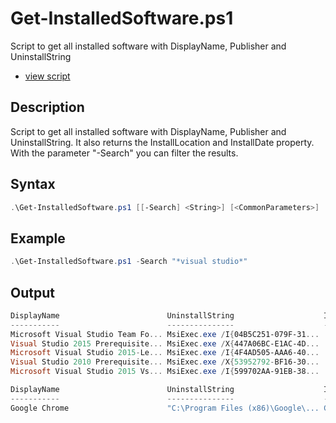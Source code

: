 # Get-InstalledSoftware.ps1

Script to get all installed software with DisplayName, Publisher and UninstallString

* [view script](Get-InstalledSoftware.ps1)

## Description

Script to get all installed software with DisplayName, Publisher and UninstallString. It also returns the InstallLocation and InstallDate property. With the parameter "-Search" you can filter the results.

## Syntax 

```powershell
.\Get-InstalledSoftware.ps1 [[-Search] <String>] [<CommonParameters>]
```

## Example

```powershell
.\Get-InstalledSoftware.ps1 -Search "*visual studio*"
```

## Output

```powershell 
DisplayName                        UninstallString                    InstallLocation                    InstallDate
-----------                        ---------------                    ---------------                    -----------
Microsoft Visual Studio Team Fo... MsiExec.exe /I{04B5C251-079F-31...                                    20151217
Visual Studio 2015 Prerequisite... MsiExec.exe /X{447A06BC-E1AC-4D...                                    20151217
Microsoft Visual Studio 2015-Le... MsiExec.exe /I{4F4AD505-AAA6-40...                                    20151217
Visual Studio 2010 Prerequisite... MsiExec.exe /X{53952792-BF16-30...                                    20150914
Microsoft Visual Studio 2015 Vs... MsiExec.exe /I{599702AA-91EB-38...                                    20151217
``` 

```powershell
DisplayName                        UninstallString                    InstallLocation                    InstallDate
-----------                        ---------------                    ---------------                    -----------
Google Chrome                      "C:\Program Files (x86)\Google\... C:\Program Files (x86)\Google\C... 20150907
```
